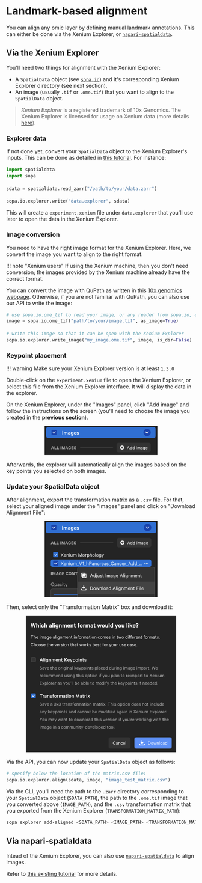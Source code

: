 # Landmark-based alignment

You can align any omic layer by defining manual landmark annotations. This can either be done via the Xenium Explorer, or [`napari-spatialdata`](https://spatialdata.scverse.org/projects/napari/en/latest/index.html).

## Via the Xenium Explorer

You'll need two things for alignment with the Xenium Explorer:

- A `SpatialData` object (see [`sopa.io`](../../api/readers)) and it's corresponding Xenium Explorer directory (see next section).
- An image (usually `.tif` or `.ome.tif`) that you want to align to the `SpatialData` object.

> *Xenium Explorer* is a registered trademark of 10x Genomics. The Xenium Explorer is licensed for usage on Xenium data (more details [here](https://www.10xgenomics.com/legal/end-user-software-license-agreement)).

### Explorer data

If not done yet, convert your `SpatialData` object to the Xenium Explorer's inputs. This can be done as detailed in [this tutorial](../api_usage/#with-the-xenium-explorer). For instance:

```python
import spatialdata
import sopa

sdata = spatialdata.read_zarr("/path/to/your/data.zarr")

sopa.io.explorer.write("data.explorer", sdata)
```

This will create a `experiment.xenium` file under `data.explorer` that you'll use later to open the data in the Xenium Explorer.

### Image conversion

You need to have the right image format for the Xenium Explorer. Here, we convert the image you want to align to the right format.

!!! note "Xenium users"
    If using the Xenium machine, then you don't need conversion; the images provided by the Xenium machine already have the correct format.

You can convert the image with QuPath as written in this [10x genomics webpage](https://www.10xgenomics.com/support/software/xenium-explorer/tutorials/xe-image-file-conversion). Otherwise, if you are not familiar with QuPath, you can also use our API to write the image:
```python
# use sopa.io.ome_tif to read your image, or any reader from sopa.io, e.g. sopa.io.wsi
image = sopa.io.ome_tif("path/to/your/image.tif", as_image=True)

# write this image so that it can be open with the Xenium Explorer
sopa.io.explorer.write_image("my_image.ome.tif", image, is_dir=False)
```

### Keypoint placement

!!! warning
    Make sure your Xenium Explorer version is at least `1.3.0`

Double-click on the `experiment.xenium` file to open the Xenium Explorer, or select this file from the Xenium Explorer interface. It will display the data in the explorer.

On the Xenium Explorer, under the "Images" panel, click "Add image" and follow the instructions on the screen (you'll need to choose the image you created in the **previous section**).

<p align="center">
  <img src="../../assets/explorer/add_image.png" alt="add_image" width="300px"/>
</p>

Afterwards, the explorer will automatically align the images based on the key points you selected on both images.

### Update your SpatialData object

After alignment, export the transformation matrix as a `.csv` file. For that, select your aligned image under the "Images" panel and click on "Download Alignment File":

<p align="center">
  <img src="../../assets/explorer/download_alignment.png" alt="add_image" width="300px"/>
</p>

Then, select only the "Transformation Matrix" box and download it:

<p align="center">
  <img src="../../assets/explorer/download_transformation_file.png" alt="add_image" width="400px"/>
</p>

Via the API, you can now update your `SpatialData` object as follows:
```python
# specify below the location of the matrix.csv file:
sopa.io.explorer.align(sdata, image, "image_test_matrix.csv")
```

Via the CLI, you'll need the path to the `.zarr` directory corresponding to your `SpatialData` object (`SDATA_PATH`), the path to the `.ome.tif` image that you converted above (`IMAGE_PATH`), and the `.csv` transformation matrix that you exported from the Xenium Explorer (`TRANSFORMATION_MATRIX_PATH`):

```sh
sopa explorer add-aligned <SDATA_PATH> <IMAGE_PATH> <TRANSFORMATION_MATRIX_PATH>
```

## Via napari-spatialdata

Intead of the Xenium Explorer, you can also use [`napari-spatialdata`](https://spatialdata.scverse.org/projects/napari/en/latest/index.html) to align images.

Refer to [this existing tutorial](https://spatialdata.scverse.org/en/latest/tutorials/notebooks/notebooks/examples/alignment_using_landmarks.html) for more details.
